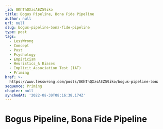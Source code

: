 ```yaml
---
_id: 8KhThQXzsAEZ59iko
title: Bogus Pipeline, Bona Fide Pipeline
author: null
url: null
slug: bogus-pipeline-bona-fide-pipeline
type: post
tags:
  - LessWrong
  - Concept
  - Post
  - Psychology
  - Empiricism
  - Heuristics_& Biases
  - Implicit_Association Test (IAT)
  - Priming
href: >-
  https://www.lesswrong.com/posts/8KhThQXzsAEZ59iko/bogus-pipeline-bona-fide-pipeline
sequence: Priming
chapter: null
synchedAt: '2022-08-30T08:16:38.174Z'
---
```


# Bogus Pipeline, Bona Fide Pipeline
